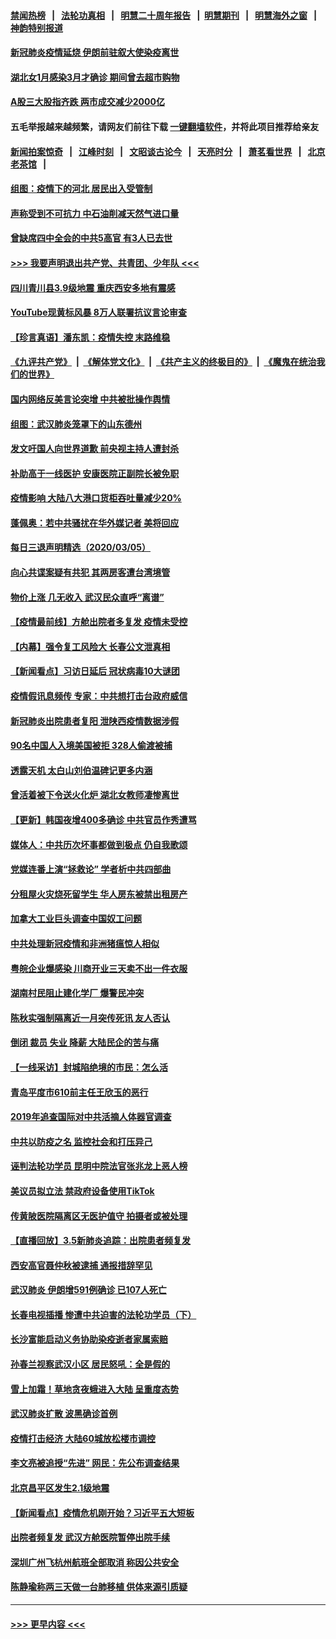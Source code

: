#### [禁闻热榜](热点新闻.md?=0)  &nbsp;&nbsp;|&nbsp;&nbsp; [法轮功真相](https://github.com/gfw-breaker/truth/blob/master/README.md?=0) &nbsp;&nbsp;|&nbsp;&nbsp; [明慧二十周年报告](https://github.com/gfw-breaker/mh-reports/blob/master/README.md?=0) &nbsp;&nbsp;|&nbsp;&nbsp;[明慧期刊](https://github.com/gfw-breaker/mh-qikan) &nbsp;&nbsp;|&nbsp;&nbsp; [明慧海外之窗](https://github.com/gfw-breaker/mh-news/blob/master/README.md?=0) &nbsp;&nbsp;|&nbsp;&nbsp; [神韵特别报道](https://github.com/gfw-breaker/mh-news/blob/master/shenyun.md?=0)
#### [新冠肺炎疫情延烧 伊朗前驻叙大使染疫离世](../pages/nsc413/n11919807.md?t=03062002) 
#### [湖北女1月感染3月才确诊 期间曾去超市购物](../pages/nsc413/n11919512.md?t=03062002) 
#### [A股三大股指齐跌 两市成交减少2000亿](../pages/nsc413/n11919639.md?t=03062002) 
#### 五毛举报越来越频繁，请网友们前往下载 [一键翻墙软件](https://github.com/gfw-breaker/ssr-accounts)，并将此项目推荐给亲友
#### [新闻拍案惊奇](https://github.com/gfw-breaker/banned-news/blob/master/pages/link4.md) &nbsp;&nbsp;|&nbsp;&nbsp; [江峰时刻](https://github.com/gfw-breaker/banned-news/blob/master/pages/link4.md) &nbsp;&nbsp;|&nbsp;&nbsp; [文昭谈古论今](https://github.com/gfw-breaker/banned-news/blob/master/pages/link4.md) &nbsp;&nbsp;|&nbsp;&nbsp; [天亮时分](https://github.com/gfw-breaker/banned-news/blob/master/pages/link4.md) &nbsp;&nbsp;|&nbsp;&nbsp; [萧茗看世界](https://github.com/gfw-breaker/banned-news/blob/master/pages/link4.md) &nbsp;&nbsp;|&nbsp;&nbsp; [北京老茶馆](https://github.com/gfw-breaker/banned-news/blob/master/pages/link4.md) &nbsp;&nbsp;|&nbsp;&nbsp; 
#### [组图：疫情下的河北 居民出入受管制](../pages/nsc413/n11918105.md?t=03062002) 
#### [声称受到不可抗力 中石油削减天然气进口量](../pages/nsc413/n11919016.md?t=03062002) 
#### [曾缺席四中全会的中共5高官 有3人已去世](../pages/nsc413/n11919515.md?t=03062002) 
#### [>>> 我要声明退出共产党、共青团、少年队 <<<](https://github.com/begood0513/goodnews/blob/master/quit/letter.md) 
#### [四川青川县3.9级地震 重庆西安多地有震感](../pages/nsc413/n11919145.md?t=03062002) 
#### [YouTube现黄标风暴 8万人联署抗议言论审查](../pages/nsc413/n11918880.md?t=03062002) 
#### [【珍言真语】潘东凯：疫情失控 末路维稳](../pages/nsc413/n11919158.md?t=03062002) 
#### [《九评共产党》](https://github.com/begood0513/9ping.md/blob/master/README.md) &nbsp;|&nbsp; [《解体党文化》](../../../../jtdwh.md/blob/master/README.md)  &nbsp;|&nbsp; [《共产主义的终极目的》](../../../../gczydzjmd.md/blob/master/README.md) &nbsp;|&nbsp; [《魔鬼在统治我们的世界》](../../../../mgztzwmdsj.md/blob/master/README.md) 
#### [国内网络反美言论突增 中共被批操作舆情](../pages/nsc413/n11919024.md?t=03062002) 
#### [组图：武汉肺炎笼罩下的山东德州](../pages/nsc413/n11918589.md?t=03062002) 
#### [发文吁国人向世界道歉 前央视主持人遭封杀](../pages/nsc413/n11919104.md?t=03062002) 
#### [补助高于一线医护 安康医院正副院长被免职](../pages/nsc413/n11918867.md?t=03062002) 
#### [疫情影响 大陆八大港口货柜吞吐量减少20%](../pages/nsc413/n11918537.md?t=03062002) 
#### [蓬佩奥：若中共骚扰在华外媒记者 美将回应](../pages/nsc413/n11918836.md?t=03062002) 
#### [每日三退声明精选（2020/03/05）](../pages/nsc413/n11919060.md?t=03062002) 
#### [向心共谍案疑有共犯 其两房客遭台湾境管](../pages/nsc413/n11918696.md?t=03062002) 
#### [物价上涨 几无收入 武汉民众直呼“离谱”](../pages/nsc413/n11918444.md?t=03062002) 
#### [【疫情最前线】方舱出院者多复发 疫情未受控](../pages/nsc413/n11918637.md?t=03062002) 
#### [【内幕】强令复工风险大 长春公文泄真相](../pages/nsc413/n11915640.md?t=03062002) 
#### [【新闻看点】习访日延后 冠状病毒10大谜团](../pages/nsc413/n11918067.md?t=03062002) 
#### [疫情假讯息频传 专家：中共想打击台政府威信](../pages/nsc413/n11917670.md?t=03062002) 
#### [新冠肺炎出院患者复阳 泄陕西疫情数据涉假](../pages/nsc413/n11918259.md?t=03062002) 
#### [90名中国人入境美国被拒 328人偷渡被捕](../pages/nsc413/n11918378.md?t=03062002) 
#### [透露天机 太白山刘伯温碑记更多内涵](../pages/nsc413/n11918136.md?t=03062002) 
#### [曾活着被下令送火化炉 湖北女教师凄惨离世](../pages/nsc413/n11917920.md?t=03062002) 
#### [【更新】韩国夜增400多确诊 中共官员作秀遭骂](../pages/nsc413/n11890652.md?t=03062002) 
#### [媒体人：中共历次坏事都做到极点 仍自我歌颂](../pages/nsc413/n11918066.md?t=03062002) 
#### [党媒连番上演“拯救论” 学者析中共四部曲](../pages/nsc413/n11918131.md?t=03062002) 
#### [分租屋火灾烧死留学生 华人房东被禁出租房产](../pages/nsc413/n11918099.md?t=03062002) 
#### [加拿大工业巨头调查中国奴工问题](../pages/nsc413/n11918115.md?t=03062002) 
#### [中共处理新冠疫情和非洲猪瘟惊人相似](../pages/nsc413/n11918081.md?t=03062002) 
#### [粤皖企业爆感染 川商开业三天卖不出一件衣服](../pages/nsc413/n11918013.md?t=03062002) 
#### [湖南村民阻止建化学厂 爆警民冲突](../pages/nsc413/n11917997.md?t=03062002) 
#### [陈秋实强制隔离近一月突传死讯 友人否认](../pages/nsc413/n11917742.md?t=03062002) 
#### [倒闭 裁员 失业 降薪 大陆民企的苦与痛](../pages/nsc413/n11917912.md?t=03062002) 
#### [【一线采访】封城陷绝境的市民：怎么活](../pages/nsc413/n11917765.md?t=03062002) 
#### [青岛平度市610前主任王欣玉的恶行](../pages/nsc413/n11912429.md?t=03062002) 
#### [2019年追查国际对中共活摘人体器官调查](../pages/nsc413/n11917733.md?t=03062002) 
#### [中共以防疫之名 监控社会和打压异己](../pages/nsc413/n11917718.md?t=03062002) 
#### [诬判法轮功学员 昆明中院法官张兆龙上恶人榜](../pages/nsc413/n11911958.md?t=03062002) 
#### [美议员拟立法 禁政府设备使用TikTok](../pages/nsc413/n11917577.md?t=03062002) 
#### [传黄陂医院隔离区无医护值守 拍摄者或被处理](../pages/nsc413/n11917384.md?t=03062002) 
#### [【直播回放】3.5新肺炎追踪：出院患者频复发](../pages/nsc413/n11917459.md?t=03062002) 
#### [西安高官聂仲秋被逮捕 通报措辞罕见](../pages/nsc413/n11917055.md?t=03062002) 
#### [武汉肺炎 伊朗增591例确诊 已107人死亡](../pages/nsc413/n11917357.md?t=03062002) 
#### [长春电视插播 惨遭中共迫害的法轮功学员（下）](../pages/nsc413/n11900218.md?t=03062002) 
#### [长沙富能启动义务协助染疫逝者家属索赔](../pages/nsc413/n11917306.md?t=03062002) 
#### [孙春兰视察武汉小区 居民怒吼：全是假的](../pages/nsc413/n11916833.md?t=03062002) 
#### [雪上加霜！草地贪夜蛾进入大陆 呈重度态势](../pages/nsc413/n11917141.md?t=03062002) 
#### [武汉肺炎扩散 波黑确诊首例](../pages/nsc413/n11917042.md?t=03062002) 
#### [疫情打击经济 大陆60城放松楼市调控](../pages/nsc413/n11916226.md?t=03062002) 
#### [李文亮被追授“先进” 网民：先公布调查结果](../pages/nsc413/n11916903.md?t=03062002) 
#### [北京昌平区发生2.1级地震](../pages/nsc413/n11917006.md?t=03062002) 
#### [【新闻看点】疫情危机刚开始？习近平五大短板](../pages/nsc413/n11915146.md?t=03062002) 
#### [出院者频复发 武汉方舱医院暂停出院手续](../pages/nsc413/n11915322.md?t=03062002) 
#### [深圳广州飞杭州航班全部取消 称因公共安全](../pages/nsc413/n11916670.md?t=03062002) 
#### [陈静瑜称两三天做一台肺移植 供体来源引质疑](../pages/nsc413/n11916385.md?t=03062002) 

----
#### [ >>> 更早内容 <<< ](../indexes/nsc413-earlier.md)
